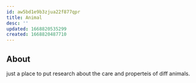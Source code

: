 ```yaml
---
id: aw5bd1e9b3zjua22f877qpr
title: Animal
desc: ''
updated: 1668820535299
created: 1668820487710
---
```


## About

just a place to put research about 
the care and properteis of diff animals.


